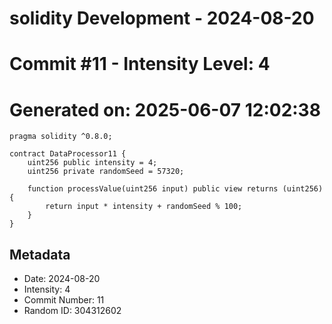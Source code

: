 ﻿# solidity Development - 2024-08-20
# Commit #11 - Intensity Level: 4
# Generated on: 2025-06-07 12:02:38
```solidity
pragma solidity ^0.8.0;

contract DataProcessor11 {
    uint256 public intensity = 4;
    uint256 private randomSeed = 57320;

    function processValue(uint256 input) public view returns (uint256) {
        return input * intensity + randomSeed % 100;
    }
}
```
## Metadata
- Date: 2024-08-20
- Intensity: 4
- Commit Number: 11
- Random ID: 304312602
